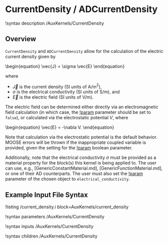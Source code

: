# CurrentDensity / ADCurrentDensity

!syntax description /AuxKernels/CurrentDensity

## Overview

`CurrentDensity` and `ADCurrentDensity` allow for the calculation of the electric
current density given by

\begin{equation}
  \vec{J} = \sigma \vec{E}
\end{equation}

where

- $\vec{J}$ is the current density (SI units of A/m$^2$),
- $\sigma$ is the electrical conductivity (SI units of S/m), and
- $\vec{E}$ is the electric field (SI units of V/m).

The electric field can be determined either directly via an electromagnetic field
calculation (in which case, the [!param](/AuxKernels/CurrentDensity/electrostatic) 
parameter should be set to `false`), or calculated via the electrostatic potential 
$V$, where

\begin{equation}
  \vec{E} = -\nabla V.
\end{equation}

Note that calculation via the electrostatic potential is the default behavior.
MOOSE errors will be thrown if the inappropriate coupled variable is provided,
given the setting for the [!param](/AuxKernels/CurrentDensity/electrostatic) 
boolean parameter.

Additionally, note that the electrical conductivity $\sigma$ must be provided
as a material property for the block(s) this kernel is being applied to. The
user can use, e.g., [GenericConstantMaterial.md], [GenericFunctionMaterial.md],
or one of their AD counterparts. The user must also set the
[!param](/Materials/GenericConstantMaterial/prop_names) parameter of the chosen
object to `electrical_conductivity`.

## Example Input File Syntax

!listing /current_density.i block=AuxKernels/current_density

!syntax parameters /AuxKernels/CurrentDensity

!syntax inputs /AuxKernels/CurrentDensity

!syntax children /AuxKernels/CurrentDensity
